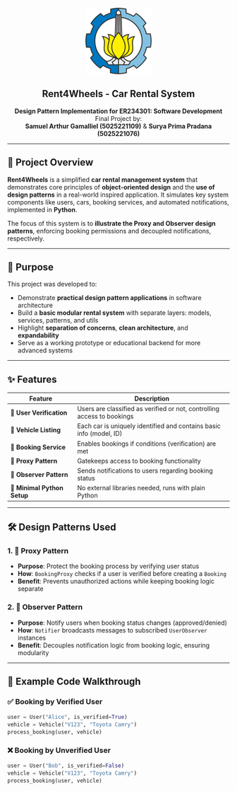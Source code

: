 <p align="center">
  <img src="https://raw.githubusercontent.com/Rubinskiy/IF184202-Data-Structures/main/its.png" height="150" />
</p>

<h2 align="center">Rent4Wheels - Car Rental System</h2>

<p align="center">
  <b>Design Pattern Implementation for ER234301: Software Development</b><br>
  Final Project by:<br>
  <b>Samuel Arthur Gamalliel (5025221109)</b> & <b>Surya Prima Pradana (5025221076)</b><br>
</p>

---

## 🧭 Project Overview

**Rent4Wheels** is a simplified **car rental management system** that demonstrates core principles of **object-oriented design** and the **use of design patterns** in a real-world inspired application. It simulates key system components like users, cars, booking services, and automated notifications, implemented in **Python**.

The focus of this system is to **illustrate the Proxy and Observer design patterns**, enforcing booking permissions and decoupled notifications, respectively.

---

## 🎯 Purpose

This project was developed to:

- Demonstrate **practical design pattern applications** in software architecture
- Build a **basic modular rental system** with separate layers: models, services, patterns, and utils
- Highlight **separation of concerns**, **clean architecture**, and **expandability**
- Serve as a working prototype or educational backend for more advanced systems

---

## ✨ Features

| Feature                        | Description                                                                 |
|-------------------------------|-----------------------------------------------------------------------------|
| 👤 **User Verification**       | Users are classified as verified or not, controlling access to bookings     |
| 🚗 **Vehicle Listing**         | Each car is uniquely identified and contains basic info (model, ID)         |
| 📅 **Booking Service**         | Enables bookings if conditions (verification) are met                       |
| 🔐 **Proxy Pattern**           | Gatekeeps access to booking functionality                                   |
| 📣 **Observer Pattern**        | Sends notifications to users regarding booking status                       |
| 🧪 **Minimal Python Setup**   | No external libraries needed, runs with plain Python                        |

---

## 🛠️ Design Patterns Used

### 1. 🔐 **Proxy Pattern**
- **Purpose**: Protect the booking process by verifying user status
- **How**: `BookingProxy` checks if a user is verified before creating a `Booking`
- **Benefit**: Prevents unauthorized actions while keeping booking logic separate

### 2. 📣 **Observer Pattern**
- **Purpose**: Notify users when booking status changes (approved/denied)
- **How**: `Notifier` broadcasts messages to subscribed `UserObserver` instances
- **Benefit**: Decouples notification logic from booking logic, ensuring modularity

---


## 📄 Example Code Walkthrough

### ✅ Booking by Verified User
```python
user = User("Alice", is_verified=True)
vehicle = Vehicle("V123", "Toyota Camry")
process_booking(user, vehicle)
```

### ❌ Booking by Unverified User
```python
user = User("Bob", is_verified=False)
vehicle = Vehicle("V123", "Toyota Camry")
process_booking(user, vehicle)
```
